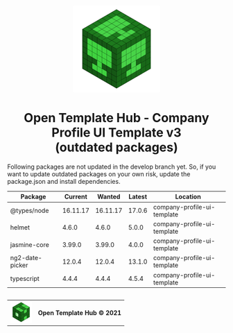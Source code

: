 <p align="center">
  <a href="https://opentemplatehub.com">
    <img src="https://raw.githubusercontent.com/open-template-hub/open-template-hub.github.io/master/assets/logo/ui/web-ui-logo.png" alt="Logo" width=200>
  </a>
</p>


<h1 align="center">
Open Template Hub - Company Profile UI Template v3
  <br/>
(outdated packages)
</h1>

Following packages are not updated in the develop branch yet. So, if you want to update outdated packages on your own risk, update the package.json and install dependencies.

| Package | Current | Wanted | Latest | Location |
| --- | --- | --- | --- | --- |
| @types/node | 16.11.17 | 16.11.17 | 17.0.6 | company-profile-ui-template |
| helmet | 4.6.0 | 4.6.0 | 5.0.0 | company-profile-ui-template |
| jasmine-core | 3.99.0 | 3.99.0 | 4.0.0 | company-profile-ui-template |
| ng2-date-picker | 12.0.4 | 12.0.4 | 13.1.0 | company-profile-ui-template |
| typescript | 4.4.4 | 4.4.4 | 4.5.4 | company-profile-ui-template |

<table align="right"><tr><td><a href="https://opentemplatehub.com"><img src="https://raw.githubusercontent.com/open-template-hub/open-template-hub.github.io/master/assets/logo/brand-logo.png" width="50px" alt="oth"/></a></td><td><b>Open Template Hub © 2021</b></td></tr></table>

